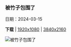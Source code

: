 ### 被竹子包围了

日期：2024-03-15

**下载**  |  [1920x1080](https://cn.bing.com/th?id=OHR.BambooPanda_ZH-CN8455481760_1920x1080.jpg)  |  [3840x2160](https://cn.bing.com/th?id=OHR.BambooPanda_ZH-CN8455481760_UHD.jpg)

![被竹子包围了](https://cn.bing.com/th?id=OHR.BambooPanda_ZH-CN8455481760_1920x1080.jpg "正在吃竹子的大熊猫，中国成都 (© Suzi Eszterhas/Minden Pictures)")

